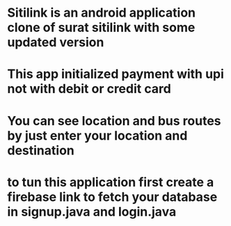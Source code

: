# Sitilink is an android application clone of surat sitilink with some updated version 
# This app initialized payment with upi not with debit or credit card
# You can see location and bus routes by just enter your location and destination
# to tun this application first create a firebase link to fetch your database in signup.java and login.java
